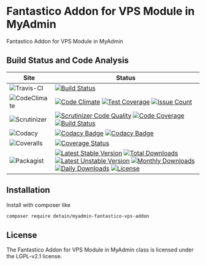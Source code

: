 # Fantastico Addon for VPS Module in MyAdmin

Fantastico Addon for VPS Module in MyAdmin

## Build Status and Code Analysis

Site          | Status
--------------|---------------------------
![Travis-CI](http://i.is.cc/storage/GYd75qN.png "Travis-CI")     | [![Build Status](https://travis-ci.org/detain/myadmin-fantastico-vps-addon.svg?branch=master)](https://travis-ci.org/detain/myadmin-fantastico-vps-addon)
![CodeClimate](http://i.is.cc/storage/GYlageh.png "CodeClimate")  | [![Code Climate](https://codeclimate.com/github/detain/myadmin-fantastico-vps-addon/badges/gpa.svg)](https://codeclimate.com/github/detain/myadmin-fantastico-vps-addon) [![Test Coverage](https://codeclimate.com/github/detain/myadmin-fantastico-vps-addon/badges/coverage.svg)](https://codeclimate.com/github/detain/myadmin-fantastico-vps-addon/coverage) [![Issue Count](https://codeclimate.com/github/detain/myadmin-fantastico-vps-addon/badges/issue_count.svg)](https://codeclimate.com/github/detain/myadmin-fantastico-vps-addon)
![Scrutinizer](http://i.is.cc/storage/GYeUnux.png "Scrutinizer")   | [![Scrutinizer Code Quality](https://scrutinizer-ci.com/g/myadmin-plugins/myadmin-fantastico-vps-addon/badges/quality-score.png?b=master)](https://scrutinizer-ci.com/g/myadmin-plugins/myadmin-fantastico-vps-addon/?branch=master) [![Code Coverage](https://scrutinizer-ci.com/g/myadmin-plugins/myadmin-fantastico-vps-addon/badges/coverage.png?b=master)](https://scrutinizer-ci.com/g/myadmin-plugins/myadmin-fantastico-vps-addon/?branch=master) [![Build Status](https://scrutinizer-ci.com/g/myadmin-plugins/myadmin-fantastico-vps-addon/badges/build.png?b=master)](https://scrutinizer-ci.com/g/myadmin-plugins/myadmin-fantastico-vps-addon/build-status/master)
![Codacy](http://i.is.cc/storage/GYi66Cx.png "Codacy")        | [![Codacy Badge](https://api.codacy.com/project/badge/Grade/226251fc068f4fd5b4b4ef9a40011d06)](https://www.codacy.com/app/detain/myadmin-fantastico-vps-addon) [![Codacy Badge](https://api.codacy.com/project/badge/Coverage/25fa74eb74c947bf969602fcfe87e349)](https://www.codacy.com/app/detain/myadmin-fantastico-vps-addon?utm_source=github.com&utm_medium=referral&utm_content=detain/myadmin-fantastico-vps-addon&utm_campaign=Badge_Coverage)
![Coveralls](http://i.is.cc/storage/GYjNSim.png "Coveralls")    | [![Coverage Status](https://coveralls.io/repos/github/detain/db_abstraction/badge.svg?branch=master)](https://coveralls.io/github/detain/myadmin-fantastico-vps-addon?branch=master)
![Packagist](http://i.is.cc/storage/GYacBEX.png "Packagist")     | [![Latest Stable Version](https://poser.pugx.org/detain/myadmin-fantastico-vps-addon/version)](https://packagist.org/packages/detain/myadmin-fantastico-vps-addon) [![Total Downloads](https://poser.pugx.org/detain/myadmin-fantastico-vps-addon/downloads)](https://packagist.org/packages/detain/myadmin-fantastico-vps-addon) [![Latest Unstable Version](https://poser.pugx.org/detain/myadmin-fantastico-vps-addon/v/unstable)](//packagist.org/packages/detain/myadmin-fantastico-vps-addon) [![Monthly Downloads](https://poser.pugx.org/detain/myadmin-fantastico-vps-addon/d/monthly)](https://packagist.org/packages/detain/myadmin-fantastico-vps-addon) [![Daily Downloads](https://poser.pugx.org/detain/myadmin-fantastico-vps-addon/d/daily)](https://packagist.org/packages/detain/myadmin-fantastico-vps-addon) [![License](https://poser.pugx.org/detain/myadmin-fantastico-vps-addon/license)](https://packagist.org/packages/detain/myadmin-fantastico-vps-addon)


## Installation

Install with composer like

```sh
composer require detain/myadmin-fantastico-vps-addon
```

## License

The Fantastico Addon for VPS Module in MyAdmin class is licensed under the LGPL-v2.1 license.

